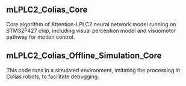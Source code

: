 ## mLPLC2_Colias_Core
Core algorithm of Attention-LPLC2 neural network model running on STM32F427 chip, including visual perception model and visuomotor pathway for motion control.

## mLPLC2_Colias_Offline_Simulation_Core
This code runs in a simulated environment, imitating the processing in Colias robots, to facilitate debugging.
